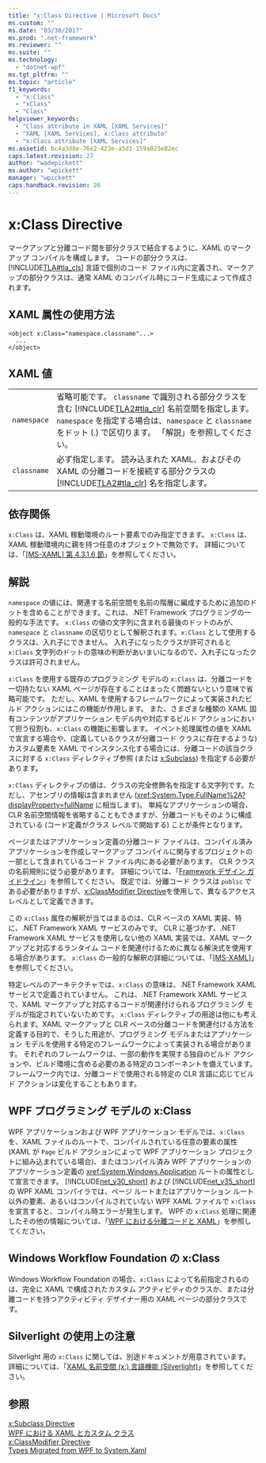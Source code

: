 ```yaml
---
title: "x:Class Directive | Microsoft Docs"
ms.custom: ""
ms.date: "03/30/2017"
ms.prod: ".net-framework"
ms.reviewer: ""
ms.suite: ""
ms.technology: 
  - "dotnet-wpf"
ms.tgt_pltfrm: ""
ms.topic: "article"
f1_keywords: 
  - "x:Class"
  - "xClass"
  - "Class"
helpviewer_keywords: 
  - "Class attribute in XAML [XAML Services]"
  - "XAML [XAML Services], x:Class attribute"
  - "x:Class attribute [XAML Services]"
ms.assetid: bc4a3d8e-76e2-423e-a5d1-159a023e82ec
caps.latest.revision: 27
author: "wadepickett"
ms.author: "wpickett"
manager: "wpickett"
caps.handback.revision: 26
---
```

# x:Class Directive
マークアップと分離コード間を部分クラスで結合するように、XAML のマークアップ コンパイルを構成します。  コードの部分クラスは、[!INCLUDE[TLA#tla_cls](../../../includes/tlasharptla-cls-md.md)] 言語で個別のコード ファイル内に定義され、マークアップの部分クラスは、通常 XAML のコンパイル時にコード生成によって作成されます。  
  
## XAML 属性の使用方法  
  
```  
<object x:Class="namespace.classname"...>  
  ...  
</object>  
```  
  
## XAML 値  
  
|||  
|-|-|  
|`namespace`|省略可能です。  `classname` で識別される部分クラスを含む [!INCLUDE[TLA2#tla_clr](../../../includes/tla2sharptla-clr-md.md)] 名前空間を指定します。  `namespace` を指定する場合は、`namespace` と `classname` をドット \(.\) で区切ります。  「解説」を参照してください。|  
|`classname`|必ず指定します。  読み込まれた XAML、およびその XAML の分離コードを接続する部分クラスの [!INCLUDE[TLA2#tla_clr](../../../includes/tla2sharptla-clr-md.md)] 名を指定します。|  
  
## 依存関係  
 `x:Class` は、XAML 稼動環境のルート要素でのみ指定できます。  `x:Class` は、XAML 稼動環境内に親を持つ任意のオブジェクトで無効です。  詳細については、「[\[MS\-XAML\] 第 4.3.1.6 節](http://go.microsoft.com/fwlink/?LinkId=114525)」を参照してください。  
  
## 解説  
 `namespace` の値には、関連する名前空間を名前の階層に編成するために追加のドットを含めることができます。これは、.NET Framework プログラミングの一般的な手法です。  `x:Class` の値の文字列に含まれる最後のドットのみが、`namespace` と `classname` の区切りとして解釈されます。`x:Class` として使用するクラスは、入れ子にできません。  入れ子になったクラスが許可されると `x:Class` 文字列のドットの意味の判断があいまいになるので、入れ子になったクラスは許可されません。  
  
 `x:Class` を使用する既存のプログラミング モデルの `x:Class` は、分離コードを一切持たない XAML ページが存在することはまったく問題ないという意味で省略可能です。  ただし、XAML を使用するフレームワークによって実装されたビルド アクションにはこの機能が作用します。  また、さまざまな種類の XAML 固有コンテンツがアプリケーション モデル内や対応するビルド アクションにおいて担う役割も、`x:Class` の機能に影響します。  イベント処理属性の値を XAML で宣言する場合や、\(定義しているクラスが分離コード クラスに存在するような\) カスタム要素を XAML でインスタンス化する場合には、分離コードの該当クラスに対する `x:Class` ディレクティブ参照 \(または [x:Subclass](../../../docs/framework/xaml-services/x-subclass-directive.md)\) を指定する必要があります。  
  
 `x:Class` ディレクティブの値は、クラスの完全修飾名を指定する文字列です。ただし、アセンブリの情報は含まれません \(<xref:System.Type.FullName%2A?displayProperty=fullName> に相当します\)。  単純なアプリケーションの場合、CLR 名前空間情報を省略することもできますが、分離コードもそのように構成されている \(コード定義がクラス レベルで開始する\) ことが条件となります。  
  
 ページまたはアプリケーション定義の分離コード ファイルは、コンパイル済みアプリケーションを作成しマークアップ コンパイルに関与するプロジェクトの一部として含まれているコード ファイル内にある必要があります。  CLR クラスの名前規則に従う必要があります。  詳細については、「[Framework デザイン ガイドライン](../../../ml/index.xml)」を参照してください。  既定では、分離コード クラスは `public` である必要がありますが、[x:ClassModifier Directive](../../../docs/framework/xaml-services/x-classmodifier-directive.md)を使用して、異なるアクセス レベルとして定義できます。  
  
 この `x:Class` 属性の解釈が当てはまるのは、CLR ベースの XAML 実装、特に、.NET Framework XAML サービスのみです。  CLR に基づかず、.NET Framework XAML サービスを使用しない他の XAML 実装では、XAML マークアップと対応するランタイム コードを関連付けるために異なる解決式を使用する場合があります。  `x:Class` の一般的な解釈の詳細については、「[\[MS\-XAML\]](http://go.microsoft.com/fwlink/?LinkId=114525)」を参照してください。  
  
 特定レベルのアーキテクチャでは、`x:Class` の意味は、.NET Framework XAML サービスで定義されていません。  これは、.NET Framework XAML サービスで、XAML マークアップと対応するコードが関連付けられるプログラミング モデルが指定されていないためです。  `x:Class` ディレクティブの用途は他にも考えられます。XAML マークアップと CLR ベースの分離コードを関連付ける方法を定義する目的で、そうした用途が、プログラミング モデルまたはアプリケーション モデルを使用する特定のフレームワークによって実装される場合があります。  それぞれのフレームワークは、一部の動作を実現する独自のビルド アクションや、ビルド環境に含める必要のある特定のコンポーネントを備えています。  フレームワーク内では、分離コードで使用される特定の CLR 言語に応じてビルド アクションは変化することもあります。  
  
## WPF プログラミング モデルの x:Class  
 WPF アプリケーションおよび WPF アプリケーション モデルでは、`x:Class` を、XAML ファイルのルートで、コンパイルされている任意の要素の属性 \(XAML が `Page` ビルド アクションによって WPF アプリケーション プロジェクトに組み込まれている場合\)、またはコンパイル済み WPF アプリケーションのアプリケーション定義の <xref:System.Windows.Application> ルートの属性として宣言できます。  [!INCLUDE[net_v30_short](../../../includes/net-v30-short-md.md)] および [!INCLUDE[net_v35_short](../../../includes/net-v35-short-md.md)] の WPF XAML コンパイラでは、ページ ルートまたはアプリケーション ルート以外の要素、あるいはコンパイルされていない WPF XAML ファイルで `x:Class` を宣言すると、コンパイル時エラーが発生します。  WPF の `x:Class` 処理に関連したその他の情報については、「[WPF における分離コードと XAML](../../../ocs/framework/wpf/advanced/code-behind-and-xaml-in-wpf.md)」を参照してください。  
  
## Windows Workflow Foundation の x:Class  
 Windows Workflow Foundation の場合、`x:Class` によって名前指定されるのは、完全に XAML で構成されたカスタム アクティビティのクラスか、または分離コードを持つアクティビティ デザイナー用の XAML ページの部分クラスです。  
  
## Silverlight の使用上の注意  
 Silverlight 用の `x:Class` に関しては、別途ドキュメントが用意されています。  詳細については、「[XAML 名前空間 \(x:\) 言語機能 \(Silverlight\)](http://go.microsoft.com/fwlink/?LinkId=199081)」を参照してください。  
  
## 参照  
 [x:Subclass Directive](../../../docs/framework/xaml-services/x-subclass-directive.md)   
 [WPF における XAML とカスタム クラス](../../../ocs/framework/wpf/advanced/xaml-and-custom-classes-for-wpf.md)   
 [x:ClassModifier Directive](../../../docs/framework/xaml-services/x-classmodifier-directive.md)   
 [Types Migrated from WPF to System.Xaml](../../../docs/framework/xaml-services/types-migrated-from-wpf-to-system-xaml.md)